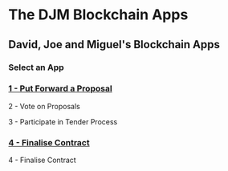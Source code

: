 # The DJM Blockchain Apps

## David, Joe and Miguel's Blockchain Apps

### Select an App

### [1 - Put Forward a Proposal](proposals/index.html) 

2 - Vote on Proposals

3 - Participate in Tender Process

### [4 - Finalise Contract](contracts/index.html)
4 - Finalise Contract



